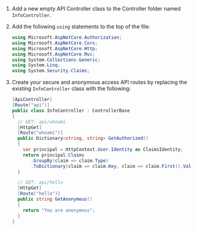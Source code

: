 1. Add a new empty API Controller class to the Controller folder named `InfoController`.
2. Add the following `using` statements to the top of the file:

   ```csharp
   using Microsoft.AspNetCore.Authorization;
   using Microsoft.AspNetCore.Cors;
   using Microsoft.AspNetCore.Http;
   using Microsoft.AspNetCore.Mvc;
   using System.Collections.Generic;
   using System.Linq;
   using System.Security.Claims;
   ```

2. Create your secure and anonymous access API routes by replacing the existing `InfoController` class with the following:

   ```csharp
   [ApiController]
   [Route("api")]
   public class InfoController : ControllerBase
   {
     // GET: api/whoami
     [HttpGet]
     [Route("whoami")]
     public Dictionary<string, string> GetAuthorized()
     {
       var principal = HttpContext.User.Identity as ClaimsIdentity;
       return principal.Claims
          .GroupBy(claim => claim.Type)
          .ToDictionary(claim => claim.Key, claim => claim.First().Value);
     }

     // GET: api/hello
     [HttpGet]
     [Route("hello")]
     public string GetAnonymous()
     {
       return "You are anonymous";
     }
   }
   ```